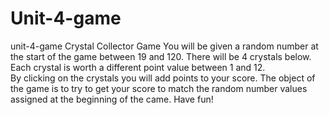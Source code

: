 # Unit-4-game
unit-4-game
Crystal Collector Game
You will be given a random number at the start of the game between 19 and 120.
There will be 4 crystals below. Each crystal is worth a different point value between 1 and 12.  
By clicking on the crystals you will add points to your score.  The object of the game is to try to get your score to match the 
random number values assigned at the beginning of the came.
Have fun!
